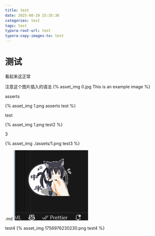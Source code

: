 ```yaml
---
title: test
date: 2025-08-29 15:35:36
categories: test
tags: test
typora-root-url: test
typora-copy-images-to: test
---
```


# 测试

看起来这正常

注意这个图片插入的语法
{% asset_img 0.jpg This is an example image %}



asserts

{% asset_img 1.png asserts test %}


test

{% asset_img 1.png test2 %}


3

{% asset_img ./assets/1.png  test3 %}


.md
![1756976230230](test/1756976230230.png)


test4
{% asset_img 1756976230230.png  test4 %}

